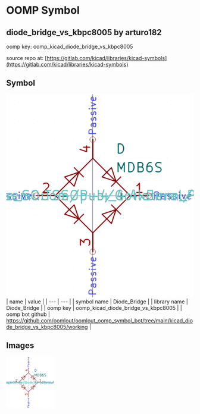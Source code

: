 # OOMP Symbol  
## diode_bridge_vs_kbpc8005  by arturo182  
  
oomp key: oomp_kicad_diode_bridge_vs_kbpc8005  
  
source repo at: [https://gitlab.com/kicad/libraries/kicad-symbols](https://gitlab.com/kicad/libraries/kicad-symbols)  
## Symbol  
  
[![working.png](working_600.png)](working.png)  
| name | value | 
| --- | --- | 
| symbol name | Diode_Bridge | 
| library name | Diode_Bridge | 
| oomp key | oomp_kicad_diode_bridge_vs_kbpc8005 | 
| oomp bot github | https://github.com/oomlout/oomlout_oomp_symbol_bot/tree/main/kicad_diode_bridge_vs_kbpc8005/working | 
## Images  
  
[![working.png](working_140.png)](working.png)  
